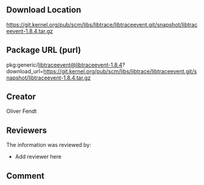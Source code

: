 ## Download Location

https://git.kernel.org/pub/scm/libs/libtrace/libtraceevent.git/snapshot/libtraceevent-1.8.4.tar.gz

## Package URL (purl)

pkg:generic/libtraceevent@libtraceevent-1.8.4?download_url=https://git.kernel.org/pub/scm/libs/libtrace/libtraceevent.git/snapshot/libtraceevent-1.8.4.tar.gz

## Creator

Oliver Fendt

## Reviewers

The information was reviewed by:

* Add reviewer here

## Comment

